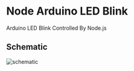 Node Arduino LED Blink
=======================================

Arduino LED Blink Controlled By Node.js


Schematic
---------

![schematic](https://raw.github.com/junwatu/node-arduino-blink/master/schematic/Arduino-LED-sketch.png)



